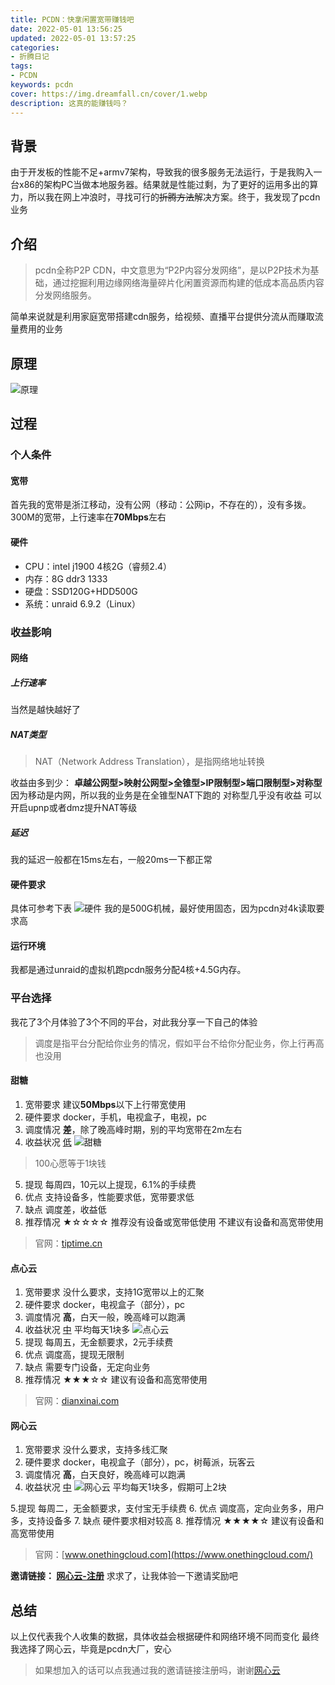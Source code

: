 ```yaml
---
title: PCDN：快拿闲置宽带赚钱吧
date: 2022-05-01 13:56:25
updated: 2022-05-01 13:57:25
categories:
- 折腾日记
tags:
- PCDN
keywords: pcdn
cover: https://img.dreamfall.cn/cover/1.webp
description: 这真的能赚钱吗？
---
```

## 背景
由于开发板的性能不足+armv7架构，导致我的很多服务无法运行，于是我购入一台x86的架构PC当做本地服务器。结果就是性能过剩，为了更好的运用多出的算力，所以我在网上冲浪时，寻找可行的~~折腾方法~~解决方案。终于，我发现了pcdn业务

## 介绍
> pcdn全称P2P CDN，中文意思为“P2P内容分发网络”，是以P2P技术为基础，通过挖掘利用边缘网络海量碎片化闲置资源而构建的低成本高品质内容分发网络服务。

简单来说就是利用家庭宽带搭建cdn服务，给视频、直播平台提供分流从而赚取流量费用的业务

## 原理
![原理](https://img.dreamfall.cn/post/pcdn/1.webp)
## 过程

### 个人条件
#### 宽带
首先我的宽带是浙江移动，没有公网（移动：公网ip，不存在的），没有多拨。300M的宽带，上行速率在**70Mbps**左右
#### 硬件
-  CPU：intel j1900 4核2G（睿频2.4）
- 内存：8G ddr3 1333
-  硬盘：SSD120G+HDD500G
-  系统：unraid 6.9.2（Linux）
### 收益影响
#### 网络
##### 上行速率
当然是越快越好了
##### NAT类型
> NAT（Network Address Translation），是指网络地址转换

收益由多到少：
**卓越公网型>映射公网型>全锥型>IP限制型>端口限制型>对称型**
因为移动是内网，所以我的业务是在全锥型NAT下跑的
对称型几乎没有收益
可以开启upnp或者dmz提升NAT等级
##### 延迟
我的延迟一般都在15ms左右，一般20ms一下都正常
#### 硬件要求
具体可参考下表
![硬件](https://img.dreamfall.cn/post/pcdn/2.webp)
我的是500G机械，最好使用固态，因为pcdn对4k读取要求高
#### 运行环境
我都是通过unraid的虚拟机跑pcdn服务分配4核+4.5G内存。
### 平台选择
我花了3个月体验了3个不同的平台，对此我分享一下自己的体验
> 调度是指平台分配给你业务的情况，假如平台不给你分配业务，你上行再高也没用

#### 甜糖
1. 宽带要求
建议**50Mbps**以下上行带宽使用
2. 硬件要求
docker，手机，电视盒子，电视，pc
3. 调度情况
**差**，除了晚高峰时期，别的平均宽带在2m左右
4. 收益状况
<u>低</u>
![甜糖](https://img.dreamfall.cn/post/pcdn/3.webp)
> 100心愿等于1块钱
5. 提现
每周四，10元以上提现，6.1%的手续费
6. 优点
支持设备多，性能要求低，宽带要求低
7. 缺点
调度差，收益低
8. 推荐情况
★☆☆☆☆
推荐没有设备或宽带低使用
不建议有设备和高宽带使用

> 官网：[tiptime.cn](https://tiptime.cn/)

#### 点心云
1. 宽带要求
没什么要求，支持1G宽带以上的汇聚
2. 硬件要求
docker，电视盒子（部分），pc
3. 调度情况
**高**，白天一般，晚高峰可以跑满
4. 收益状况
<u>中</u>
平均每天1块多
![点心云](https://img.dreamfall.cn/post/pcdn/4.webp)
5. 提现
每周五，无金额要求，2元手续费
6. 优点
调度高，提现无限制
7. 缺点
需要专门设备，无定向业务
8. 推荐情况
★★★☆☆
建议有设备和高宽带使用

> 官网：[dianxinai.com](https://dianxinai.com/)

#### 网心云
1. 宽带要求
没什么要求，支持多线汇聚
2. 硬件要求
docker，电视盒子（部分），pc，树莓派，玩客云
3. 调度情况
**高**，白天良好，晚高峰可以跑满
4. 收益状况
<u>中</u>
![网心云](https://img.dreamfall.cn/post/pcdn/5.webp)
平均每天1块多，假期可上2块

5.提现
每周二，无金额要求，支付宝无手续费
6. 优点
调度高，定向业务多，用户多，支持设备多
7. 缺点
硬件要求相对较高
8. 推荐情况
★★★★☆
建议有设备和高宽带使用

> 官网：[www.onethingcloud.com](https://www.onethingcloud.com/)

**邀请链接： [网心云-注册](https://act.ionecloud.cn/acts/invite/?inviteid=6e3c775a)**
求求了，让我体验一下邀请奖励吧
## 总结
以上仅代表我个人收集的数据，具体收益会根据硬件和网络环境不同而变化
最终我选择了网心云，毕竟是pcdn大厂，安心
> 如果想加入的话可以点我通过我的邀请链接注册吗，谢谢[网心云](https://act.ionecloud.cn/acts/invite/?inviteid=6e3c775a)